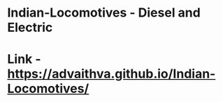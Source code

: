 # Indian-Locomotives - Diesel and Electric 
# Link - https://advaithva.github.io/Indian-Locomotives/
